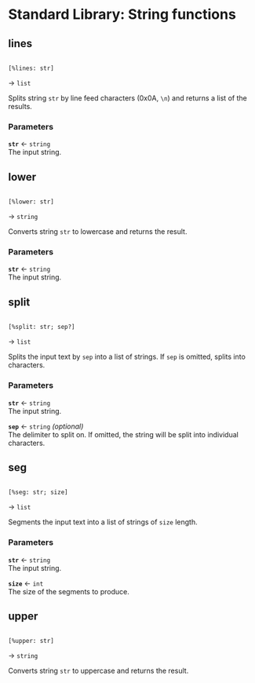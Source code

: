 # Standard Library: String functions

## lines

```rant

[%lines: str]

```
&rarr; `list`

Splits string `str` by line feed characters (0x0A, `\n`) and returns a list of the results.

### Parameters

**`str`** &larr; `string` <br/>
The input string.


## lower

```rant

[%lower: str]

```
&rarr; `string`

Converts string `str` to lowercase and returns the result.

### Parameters

**`str`** &larr; `string` <br/>
The input string.


## split

```rant

[%split: str; sep?]

```
&rarr; `list`

Splits the input text by `sep` into a list of strings. If `sep` is omitted, splits into characters.

### Parameters

**`str`** &larr; `string` <br/>
The input string.

**`sep`** &larr; `string` *(optional)* <br/>
The delimiter to split on. If omitted, the string will be split into individual characters.


## seg

```rant

[%seg: str; size]

```
&rarr; `list`

Segments the input text into a list of strings of `size` length.

### Parameters

**`str`** &larr; `string` <br/>
The input string.

**`size`** &larr; `int` <br/>
The size of the segments to produce.


## upper

```rant

[%upper: str]

```
&rarr; `string`

Converts string `str` to uppercase and returns the result.